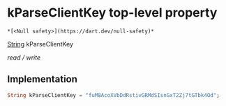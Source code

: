 


# kParseClientKey top-level property






    *[<Null safety>](https://dart.dev/null-safety)*


[String](https://api.flutter.dev/flutter/dart-core/String-class.html) kParseClientKey
  
_read / write_






## Implementation

```dart
String kParseClientKey = "fuM8AcoXVbDdRstivGRMdSIsnGxT2Zj7tGTbk4Od";
```








